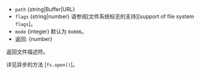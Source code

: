<!-- YAML
added: v0.1.21
changes:
  - version: v7.6.0
    pr-url: https://github.com/nodejs/node/pull/10739
    description: The `path` parameter can be a WHATWG `URL` object using `file:`
                 protocol. Support is currently still *experimental*.
-->

* `path` {string|Buffer|URL}
* `flags` {string|number} 请参阅[文件系统标志的支持][support of file system `flags`]。
* `mode` {integer} 默认为 `0o666`。
* 返回: {number}

返回文件描述符。

详见异步的方法 [`fs.open()`]。


